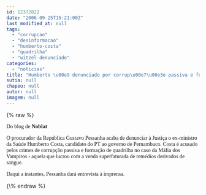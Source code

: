 ```yaml
---
id: 12372822
date: "2006-09-25T15:21:00Z"
last_modified_at: null
tags:
  - "corrupcao"
  - "desinformacao"
  - "humberto-costa"
  - "quadrilha"
  - "witzel-denunciado"
categories:
  - "noticias"
title: "Humberto \u00e9 denunciado por corrup\u00e7\u00e3o passiva e forma\u00e7\u00e3o de quadrilha"
sutia: null
chapeu: null
autor: null
imagem: null
---
```

{\% raw %}
<p><P><FONT face=Verdana>Do blog de <STRONG>Noblat</STRONG></FONT></P></p>
<p><P><FONT face=Verdana>O procurador da República Gustavo Pessanha acaba de denunciar à Justiça o ex-ministro da Saúde Humberto Costa, candidato do PT ao governo de Pernambuco. Costa é acusado pelos crimes de corrupção passiva e formação de quadrilha no caso da Máfia dos Vampiros - aquela que lucrou com a venda superfaturada de remédios derivados de sangue.</FONT></P></p>
<p><P><FONT face=Verdana>Daqui a instantes, Pessanha dará entrevista à imprensa.</FONT></P> </p>
{\% endraw %}